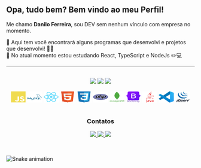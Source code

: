 ## Opa, tudo bem? Bem vindo ao meu Perfil!

Me chamo <b>Danilo Ferreira</b>, sou DEV sem nenhum vínculo com empresa no momento.

🔭 Aqui tem você encontrará alguns programas que desenvolvi e projetos que desenvolvi! 🚀🚀 </br>
🌱 No atual momento estou estudando React, TypeScript e NodeJs ✏️💻 </br>
<hr>
<div style="display:block;" align="center"></br>
<div align="center">
  <img height="175em" src="https://github-readme-stats.vercel.app/api?username=daniloeb19&show_icons=true&theme=react&include_all_commits=true&count_private=true"/>
  <img height="175em" src="https://github-readme-stats-sigma-five.vercel.app/api/top-langs/?username=YulietM&theme=react&line_height=40"/>
  <img width='480em' src='https://github-readme-streak-stats.herokuapp.com?user=daniloeb19&theme=react&date_format=j%20M%5B%20Y%5D&fire=DD0000&ring=52DD81&dates=52DD81&stroke=ABCFDD' />
</div>

<div style="display: inline_block;" align="center">
</br>
  <img  align="center" alt="javascript" height="30" width="40" src="https://raw.githubusercontent.com/devicons/devicon/master/icons/javascript/javascript-plain.svg">
  <img align="center" alt="" height="30" width="40" src="https://raw.githubusercontent.com/devicons/devicon/master/icons/mysql/mysql-plain-wordmark.svg">
  <img align="center" alt="mysql" height="30" width="40" src="https://raw.githubusercontent.com/devicons/devicon/master/icons/react/react-original.svg">
  <img align="center" alt="react" height="30" width="40" src="https://raw.githubusercontent.com/devicons/devicon/master/icons/html5/html5-original.svg">
  <img align="center" alt="html5" height="30" width="40" src="https://raw.githubusercontent.com/devicons/devicon/master/icons/css3/css3-original.svg">
  <img align="center" alt="css3" height="30" width="40" src="https://raw.githubusercontent.com/devicons/devicon/master/icons/php/php-original.svg">
  <img align="center" alt="php" height="30" width="40" src="https://raw.githubusercontent.com/devicons/devicon/master/icons/mongodb/mongodb-plain-wordmark.svg">
  <img align="center" alt="mongodb" height="30" width="40" src="https://github.com/devicons/devicon/raw/master/icons/bootstrap/bootstrap-original-wordmark.svg">
  <img align="center" alt="java" height="30" width="40" src="https://raw.githubusercontent.com/devicons/devicon/master/icons/java/java-plain-wordmark.svg">
  <img align="center" alt="vscode" height="30" width="40" src="https://raw.githubusercontent.com/devicons/devicon/master/icons/vscode/vscode-original.svg">
  <img align="center" alt="jquery" height="30" width="40" src="https://raw.githubusercontent.com/devicons/devicon/master/icons/jquery/jquery-original-wordmark.svg">
  </div>
</br>
<div align="center" style="display: flex-column">
<h3>Contatos</h3>
<a target="_blank" href="mailto:daniloferreiradasilva345@gmail.com">
<img src="https://img.shields.io/badge/-Gmail-%23333?style=for-the-badge&logo=gmail&logoColor=white">
</a>
<a target="_blank" href="https://www.linkedin.com/in/danilofdasilva">
<img src="https://img.shields.io/badge/-LinkedIn-%230077B5?style=for-the-badge&logo=linkedin&logoColor=white">
</a> 

<a target="_blank" href="https://www.facebook.com/danilofsilva2001">
<img src="https://img.shields.io/badge/Facebook-1877F2?style=for-the-badge&logo=facebook&logoColor=white" >
</a> 

 </div>
</div>
</br>

##
  
![Snake animation](https://github.com/daniloeb19/daniloeb19/blob/output/github-contribution-grid-snake.svg)
